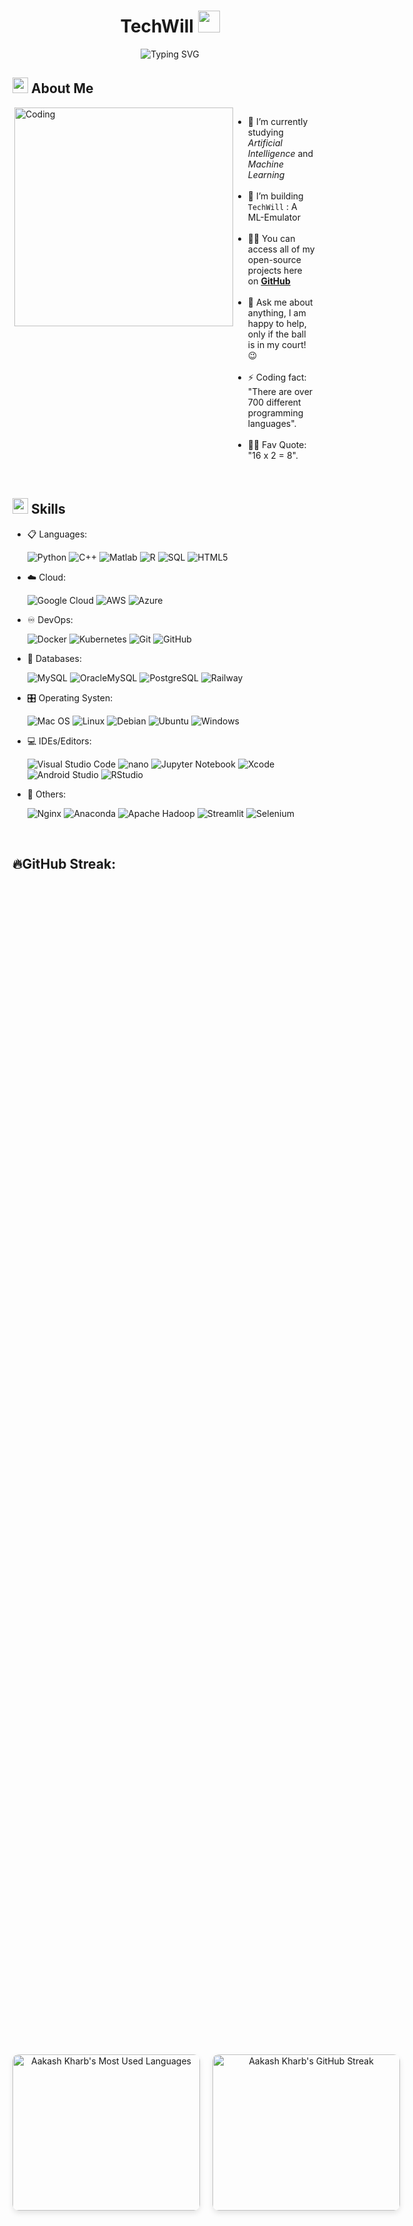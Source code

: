 <h1 align="center">TechWill <img src="https://media.giphy.com/media/hvRJCLFzcasrR4ia7z/giphy.gif" width="35"></h1>

<div align="center">
  
![Typing SVG](https://readme-typing-svg.herokuapp.com?font=ROBOT&size=25&color=39FF14&background=111111&center=true&vCenter=true&width=490&lines=%3E+...+Aakash+Kharb+...!)

</div>

<div>
    <h2><img src="https://c.tenor.com/NCRHhqkXrJYAAAAi/programmers-go-internet.gif" width="25">  <b>About Me</b></h2>
</div>

<div style="display: flex; justify-content: space-between;">
  <div style="flex: 1;">
        <img align="right" alt="Coding" width="350" src="https://cdn.dribbble.com/users/1162077/screenshots/3848914/programmer.gif">
    </div>
    <div style="flex: 1; padding-right: 20px;">
        <ul>
            <li>🔭 I’m currently studying <i>Artificial Intelligence</i> and <i>Machine Learning</i></li><br>
            <li>👯 I’m building <code>TechWill</code> : A ML-Emulator</li><br>
            <li>👨‍💻 You can access all of my open-source projects here on <strong><a href="https://github.com/aakash-test7">GitHub</a></strong></li><br>
            <li>💬 Ask me about anything, I am happy to help, only if the ball is in my court!😉</li><br>
            <li>⚡ Coding fact: "There are over 700 different programming languages".</li><br>
            <li>💪🏼 Fav Quote: "16 x 2 = 8".</li>
        </ul>
    </div>
    
</div>

<br>

## <img src="https://media2.giphy.com/media/QssGEmpkyEOhBCb7e1/giphy.gif?cid=ecf05e47a0n3gi1bfqntqmob8g9aid1oyj2wr3ds3mg700bl&rid=giphy.gif" width ="25"><b> Skills</b>

<p align="center">

- 📋 Languages:
    
    ![Python](https://img.shields.io/badge/python-3670A0?style=for-the-badge&logo=python&logoColor=ffdd54)
    ![C++](https://img.shields.io/badge/c%2B%2B-00599C?style=for-the-badge&logo=c%2B%2B&logoColor=white)
    ![Matlab](https://img.shields.io/badge/matlab-0076A8?style=for-the-badge&logo=matlab&logoColor=white)
    ![R](https://img.shields.io/badge/r-276DC3?style=for-the-badge&logo=r&logoColor=white)
    ![SQL](https://img.shields.io/badge/sql-4479A1?style=for-the-badge&logo=mysql&logoColor=white)
    ![HTML5](https://img.shields.io/badge/html5-%23E34F26.svg?style=for-the-badge&logo=html5&logoColor=white)

- ☁️ Cloud:

    ![Google Cloud](https://img.shields.io/badge/GoogleCloud-%234285F4.svg?style=for-the-badge&logo=google-cloud&logoColor=white)
    ![AWS](https://img.shields.io/badge/AWS-%23FF9900.svg?style=for-the-badge&logo=amazon-aws&logoColor=white)
    ![Azure](https://img.shields.io/badge/azure-%230072C6.svg?style=for-the-badge&logo=microsoftazure&logoColor=white)
    
- ♾️ DevOps:

    ![Docker](https://img.shields.io/badge/docker-%230db7ed.svg?style=for-the-badge&logo=docker&logoColor=white)
    ![Kubernetes](https://img.shields.io/badge/kubernetes-%23326ce5.svg?style=for-the-badge&logo=kubernetes&logoColor=white)
    ![Git](https://img.shields.io/badge/git-%23F05033.svg?style=for-the-badge&logo=git&logoColor=white)
    ![GitHub](https://img.shields.io/badge/github-%23121011.svg?style=for-the-badge&logo=github&logoColor=white)
    
- 💾 Databases:

    ![MySQL](https://img.shields.io/badge/mysql-%2300f.svg?style=for-the-badge&logo=mysql&logoColor=white)
    ![OracleMySQL](https://img.shields.io/badge/Oracle%20MySQL-F80000?style=for-the-badge&logo=oracle&logoColor=white)
    ![PostgreSQL](https://img.shields.io/badge/PostgreSQL-336791?style=for-the-badge&logo=postgresql&logoColor=white)
    ![Railway](https://img.shields.io/badge/Railway-000000?style=for-the-badge&logo=railway&logoColor=white)

- 🎛️ Operating Systen:

    ![Mac OS](https://img.shields.io/badge/mac%20os-000000?style=for-the-badge&logo=macos&logoColor=F0F0F0)
    ![Linux](https://img.shields.io/badge/Linux-FCC624?style=for-the-badge&logo=linux&logoColor=black)
    ![Debian](https://img.shields.io/badge/Debian-D70A53?style=for-the-badge&logo=debian&logoColor=white)
    ![Ubuntu](https://img.shields.io/badge/Ubuntu-E95420?style=for-the-badge&logo=ubuntu&logoColor=white)
    ![Windows](https://img.shields.io/badge/Windows-0078D6?style=for-the-badge&logo=windows&logoColor=white)

- 💻 IDEs/Editors:

    ![Visual Studio Code](https://img.shields.io/badge/Visual%20Studio%20Code-0078d7.svg?style=for-the-badge&logo=visual-studio-code&logoColor=white)
    ![nano](https://img.shields.io/badge/nano-000000?style=for-the-badge&logo=nano&logoColor=white)
    ![Jupyter Notebook](https://img.shields.io/badge/jupyter-%23FA0F00.svg?style=for-the-badge&logo=jupyter&logoColor=white)
    ![Xcode](https://img.shields.io/badge/Xcode-147EFB?style=for-the-badge&logo=xcode&logoColor=white)
    ![Android Studio](https://img.shields.io/badge/Android%20Studio-3DDC84?style=for-the-badge&logo=android-studio&logoColor=white)
    ![RStudio](https://img.shields.io/badge/RStudio-75AADB?style=for-the-badge&logo=rstudio&logoColor=white)

- 🥅 Others:

    ![Nginx](https://img.shields.io/badge/nginx-%23009639.svg?style=for-the-badge&logo=nginx&logoColor=white)
    ![Anaconda](https://img.shields.io/badge/Anaconda-%2344A833.svg?style=for-the-badge&logo=anaconda&logoColor=white)
    ![Apache Hadoop](https://img.shields.io/badge/Apache%20Hadoop-66CCFF?style=for-the-badge&logo=apache-hadoop&logoColor=white)
    ![Streamlit](https://img.shields.io/badge/Streamlit-FF4B4B?style=for-the-badge&logo=streamlit&logoColor=white)
    ![Selenium](https://img.shields.io/badge/-selenium-%43B02A?style=for-the-badge&logo=selenium&logoColor=white)


</p>

<br>

## 🔥GitHub Streak:

<div align="center" style="display: flex; justify-content: space-between; align-items: center; gap: 20px; height: 100vh;">
  <img width="300" height="250" src="https://github-readme-stats.vercel.app/api/top-langs?username=aakash-test7&show_icons=true&locale=en&layout=compact&theme=tokyonight" alt="Aakash Kharb's Most Used Languages" style="border-radius: 10px; box-shadow: 0 4px 8px rgba(0, 0, 0, 0.1);" />
  
  <img width="300" height="250" src="https://github-readme-streak-stats.herokuapp.com/?user=aakash-test7&theme=tokyonight&fire=FF801F&currStreakNum=FFBE69&currStreakLabel=FFBE69" alt="Aakash Kharb's GitHub Streak" style="border-radius: 10px; box-shadow: 0 4px 8px rgba(0, 0, 0, 0.1);" />
</div>

<br>

<h2><img src='https://raw.githubusercontent.com/ShahriarShafin/ShahriarShafin/main/Assets/handshake.gif' width="50px"> Connect with me</h2>
 <em><b>I enjoy connecting with new people,</b> so feel free to say <b>hi – I’d be thrilled to meet you!</b></em>😂😃
 
<br>

<p align="center">
  <a href="https://www.linkedin.com/in/aakash-kharb/" target="blank">
    <img align="center" src="https://i.pinimg.com/originals/de/b4/6f/deb46f02a59e3b3a2aa58fac16290d63.gif" alt="aakash-kharb" height="40" width="45" style="vertical-align: middle;" />
  </a>
  &nbsp;&nbsp;
  <a href="mailto:akharbrtk2@gmail.com" target="blank">
    <img align="center" src="https://user-images.githubusercontent.com/86669668/171339003-ef5b5c96-eac8-478c-a9cc-318ca9477fce.gif" alt="akharbrtk2@gmail.com" width="40" style="vertical-align: middle;" />
  </a>
</p>



